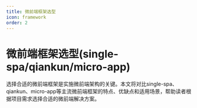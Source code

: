 ```yaml
---
title: 微前端框架选型
icon: framework
order: 2
---
```


# 微前端框架选型(single-spa/qiankun/micro-app)

选择合适的微前端框架是实施微前端架构的关键。本文将对比single-spa、qiankun、micro-app等主流微前端框架的特点、优缺点和适用场景，帮助读者根据项目需求选择合适的微前端解决方案。
